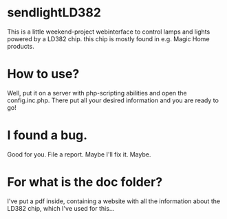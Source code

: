 # sendlightLD382
This is a little weekend-project webinterface to control lamps and lights powered by a LD382 chip. this chip is mostly found in e.g. Magic Home products.

# How to use?
Well, put it on a server with php-scripting abilities and open the config.inc.php. There put all your desired information and you are ready to go!

# I found a bug.
Good for you. File a report. Maybe I'll fix it. Maybe.

# For what is the doc folder?
I've put a pdf inside, containing a website with all the information about the LD382 chip, which I've used for this...
